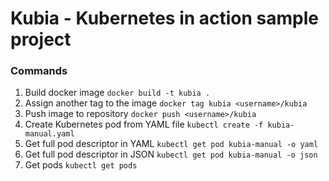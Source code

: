 # Kubia - Kubernetes in action sample project

### Commands
1. Build docker image
```docker build -t kubia .```
2. Assign another tag to the image
```docker tag kubia <username>/kubia```
3. Push image to repository
```docker push <username>/kubia```
4. Create Kubernetes pod from YAML file
```kubectl create -f kubia-manual.yaml``` 
5. Get full pod descriptor in YAML
```kubectl get pod kubia-manual -o yaml``` 
6. Get full pod descriptor in JSON
```kubectl get pod kubia-manual -o json``` 
7. Get pods
```kubectl get pods``` 
